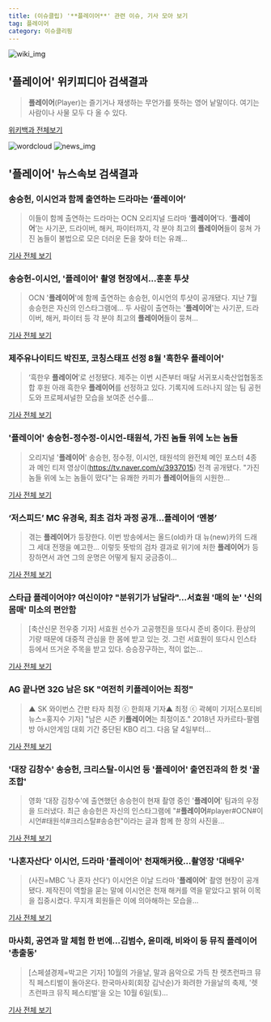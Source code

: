 ```yaml
---
title: (이슈클립) '**플레이어**' 관련 이슈, 기사 모아 보기
tag: 플레이어
category: 이슈클리핑
---
```

![wiki_img](https://user-images.githubusercontent.com/42597476/44503234-41136a80-a6d0-11e8-9071-6fc6418eafe4.png)
## **'**플레이어**'** 위키피디아 검색결과
>**플레이어**(Player)는 즐기거나 재생하는 무언가를 뜻하는 영어 낱말이다. 여기는 사람이나 사물 모두 다 올 수 있다.

<a href="https://ko.wikipedia.org/wiki/플레이어" target="_blank">위키백과 전체보기</a>

![wordcloud](https://s3.ap-northeast-2.amazonaws.com/lyrics101-wordcloud/2018-09-01-1535729091.png)
![news_img](https://user-images.githubusercontent.com/42597476/44507050-1206f400-a6e4-11e8-8d98-7ffbfebb353f.png)
## **'**플레이어**'** 뉴스속보 검색결과
### 송승헌, 이시언과 함께 출연하는 드라마는 ‘**플레이어**’

>이들이 함께 출연하는 드라마는 OCN 오리지널 드라마 ‘**플레이어**’다. ‘**플레이어**’는 사기꾼, 드라이버, 해커, 파이터까지, 각 분야 최고의 **플레이어**들이 뭉쳐 가진 놈들이 불법으로 모은 더러운 돈을 찾아 터는 유쾌...

<a href="http://www.kookje.co.kr/news2011/asp/newsbody.asp?code=0500&key=20180901.99099014995" target="_blank">기사 전체 보기</a>

### 송승헌-이시언, '**플레이어**' 촬영 현장에서…훈훈 투샷

>OCN '**플레이어**'에 함께 출연하는 송승헌, 이시언의 투샷이 공개됐다. 지난 7월 송승헌은 자신의 인스타그램에... 두 사람이 출연하는 '**플레이어**'는 사기꾼, 드라이버, 해커, 파이터 등 각 분야 최고의 **플레이어**들이 뭉쳐...

<a href="http://www.topstarnews.net/news/articleView.html?idxno=474840" target="_blank">기사 전체 보기</a>

### 제주유나이티드 박진포, 코칭스태프 선정 8월 '흑한우 **플레이어**'

>‘흑한우 **플레이어**’로 선정됐다.   제주는 이번 시즌부터 매달 서귀포시축산업협동조합 후원 아래 흑한우 **플레이어**를 선정하고 있다. 기록지에 드러나지 않는 팀 공헌도와 프로페셔널한 모습을 보여준 선수를...

<a href="http://www.gukjenews.com/news/articleView.html?idxno=984013" target="_blank">기사 전체 보기</a>

### '**플레이어**' 송승헌-정수정-이시언-태원석, 가진 놈들 위에 노는 놈들

>오리지널 '**플레이어**' 송승헌, 정수정, 이시언, 태원석의 완전체 메인 포스터 4종과 메인 티저 영상이(https://tv.naver.com/v/3937015) 전격 공개됐다. "가진 놈들 위에 노는 놈들이 떴다"는 유쾌한 카피가 **플레이어**들의 시원한...

<a href="http://sports.chosun.com/news/ntype.htm?id=201809010100000380022314&servicedate=20180831" target="_blank">기사 전체 보기</a>

### ‘저스피드’ MC 유경욱, 최초 검차 과정 공개...**플레이어** ‘멘붕’

>겪는 **플레이어**가 등장한다.     이번 방송에서는 올드(old)카 대 뉴(new)카의  드래그 세대 전쟁을 예고한... 이렇듯 뜻밖의 검차 결과로 위기에 처한 **플레이어**가 등장하면서 과연 그의 운명은 어떻게 될지 궁금증이...

<a href="http://www.osen.co.kr/article/G1110979331" target="_blank">기사 전체 보기</a>

### 스타급 **플레이어**야? 여신이야? "분위기가 남달라"...서효원 '매의 눈' '신의 몸매' 미소의 편안함

>[축산신문 전우중 기자]   서효원 선수가 고공행진을 또다시 준비 중이다. 환상의 기량 때문에 대중적 관심을 한 몸에 받고 있는 것. 그런 서효원이 또다시 인스타 등에서 뜨거운 주목을 받고 있다. 승승장구하는, 적이 없는...

<a href="http://www.chuksannews.co.kr/news/article.html?no=119243" target="_blank">기사 전체 보기</a>

### AG 끝나면 32G 남은 SK "여전히 키**플레이어**는 최정"

>▲ SK 와이번스 간판 타자 최정 ⓒ 한희재 기자▲ 최정 ⓒ 곽혜미 기자[스포티비뉴스=홍지수 기자] "남은 시즌 키**플레이어**는 최정이죠." 2018년 자카르타-팔렘방 아시안게임 대회 기간 중단된 KBO 리그. 다음 달 4일부터...

<a href="http://www.spotvnews.co.kr/?mod=news&act=articleView&idxno=234116" target="_blank">기사 전체 보기</a>

### '대장 김창수' 송승헌, 크리스탈-이시언 등 '**플레이어**' 출연진과의 한 컷 '꿀조합'

>영화 '대장 김창수'에 출연했던 송승헌이 현재 촬영 중인 '**플레이어**' 팀과의 우정을 드러냈다. 최근 송승헌은 자신의 인스타그램에 "#**플레이어**#player#OCN#이시언#태원석#크리스탈#송승헌"이라는 글과 함께 한 장의 사진을...

<a href="http://www.topstarnews.net/news/articleView.html?idxno=474219" target="_blank">기사 전체 보기</a>

### '나혼자산다' 이시언, 드라마 '**플레이어**' 천재해커役…촬영장 '대배우'

>(사진=MBC '나 혼자 산다') 이시언은 이날 드라마 '**플레이어**' 촬영 현장이 공개됐다. 제작진이 역할을 묻는 말에 이시언은 천재 해커를 역을 맡았다고 밝혀 이목을 집중시켰다. 무지개 회원들은 이에 의아해하는 모습을...

<a href="http://www.slist.kr/news/articleView.html?idxno=44235" target="_blank">기사 전체 보기</a>

### 마사회, 공연과 말 체험 한 번에…김범수, 윤미래, 비와이 등 뮤직 **플레이어** '총출동'

>[스페셜경제=박고은 기자] 10월의 가을날, 말과 음악으로 가득 찬 렛츠런파크 뮤직 페스티벌이 돌아온다. 한국마사회(회장 김낙순)가 화려한 가을날의 축제, '렛츠런파크 뮤직 페스티벌'을 오는 10월 6일(토)...

<a href="http://www.speconomy.com/news/articleView.html?idxno=121304" target="_blank">기사 전체 보기</a>


